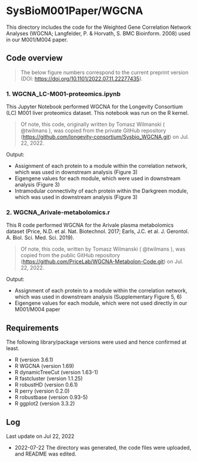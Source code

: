 # SysBioM001Paper/WGCNA
This directory includes the code for the Weighted Gene Correlation Network Analyses (WGCNA; Langfelder, P. & Horvath, S. BMC Bioinform. 2008) used in our M001/M004 paper.  

## Code overview  
> The below figure numbers correspond to the current preprint version (DOI: https://doi.org/10.1101/2022.07.11.22277435).  

### 1. WGCNA_LC-M001-proteomics.ipynb  
This Jupyter Notebook performed WGCNA for the Longevity Consortium (LC) M001 liver proteomics dataset. This notebook was run on the R kernel.  
> Of note, this code, originally written by Tomasz Wilmanski ( @twilmans ), was copied from the private GitHub repository (https://github.com/longevity-consortium/Sysbio_WGCNA.git) on Jul. 22, 2022.  

Output:  
* Assignment of each protein to a module within the correlation network, which was used in downstream analysis (Figure 3)  
* Eigengene values for each module, which were used in downstream analysis (Figure 3)  
* Intramodular connectivity of each protein within the Darkgreen module, which was used in downstream analysis (Figure 3)  

### 2. WGCNA_Arivale-metabolomics.r  
This R code performed WGCNA for the Arivale plasma metabolomics dataset (Price, N.D. et al. Nat. Biotechnol. 2017; Earls, J.C. et al. J. Gerontol. A. Biol. Sci. Med. Sci. 2019).  
> Of note, this code, written by Tomasz Wilmanski ( @twilmans ), was copied from the public GitHub repository (https://github.com/PriceLab/WGCNA-Metabolon-Code.git) on Jul. 22, 2022.  

Output:  
* Assignment of each protein to a module within the correlation network, which was used in downstream analysis (Supplementary Figure 5, 6)  
* Eigengene values for each module, which were not used directly in our M001/M004 paper  

## Requirements  
The following library/package versions were used and hence confirmed at least.  
* R (version 3.6.1)  
* R WGCNA (version 1.69)  
* R dynamicTreeCut (version 1.63-1)  
* R fastcluster (version 1.1.25)  
* R robustHD (version 0.6.1)  
* R perry (version 0.2.0)  
* R robustbase (version 0.93-5)  
* R ggplot2 (version 3.3.2)  

## Log  
Last update on Jul 22, 2022  
* 2022-07-22 The directory was generated, the code files were uploaded, and README was edited.  
